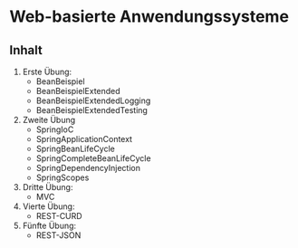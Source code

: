 # Web-basierte Anwendungssysteme

## Inhalt 

1. Erste Übung:
    - BeanBeispiel
    - BeanBeispielExtended
    - BeanBeispielExtendedLogging
    - BeanBeispielExtendedTesting
2. Zweite Übung
    - SpringIoC
    - SpringApplicationContext
    - SpringBeanLifeCycle
    - SpringCompleteBeanLifeCycle
    - SpringDependencyInjection
    - SpringScopes
3. Dritte Übung:
    - MVC
4. Vierte Übung:
    - REST-CURD
5. Fünfte Übung:
    - REST-JSON